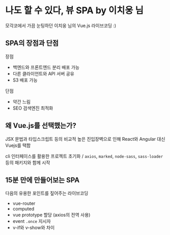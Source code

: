 # 나도 할 수 있다, 뷰 SPA by 이치웅 님

모각코에서 가끔 눈팅하던 이치웅 님의 Vue.js 라이브코딩 :)

## SPA의 장점과 단점

장점
- 백엔드와 프론트엔드 분리 배포 가능
- 다른 클라이언트와 API 서버 공유
- S3 배포 가능

단점
- 약간 느림
- SEO 검색엔진 최적화

## 왜 Vue.js를 선택했는가?

JSX 문법과 타입스크립트 등의 비교적 높은 진입장벽으로 인해 React와 Angular 대신 Vuejs를 택함

cli 인터페이스를 활용한 프로젝트 초기화 / `axios`, `marked`, `node-sass`, `sass-loader` 등의 패키지와 함께 시작

## 15분 만에 만들어보는 SPA

다음의 유용한 포인트를 짚어주는 라이브코딩
- vue-router
- computed
- vue prototype 할당 (axios의 전역 사용)
- event `.once` 지시자
- v-if와 v-show와 차이

